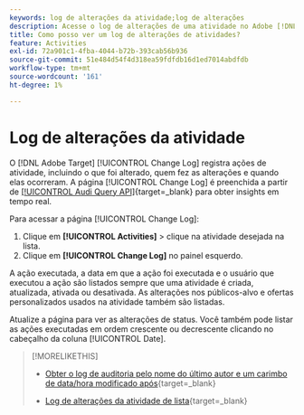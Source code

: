 ```yaml
---
keywords: log de alterações da atividade;log de alterações
description: Acesse o log de alterações de uma atividade no Adobe [!DNL Target] para exibir um registro de quem alterou suas atividades e quando as alterações ocorreram.
title: Como posso ver um log de alterações de atividades?
feature: Activities
exl-id: 72a901c1-4fba-4044-b72b-393cab56b936
source-git-commit: 51e484d54f4d318ea59fdfdb16d1ed7014abdfdb
workflow-type: tm+mt
source-wordcount: '161'
ht-degree: 1%

---
```


# Log de alterações da atividade

O [!DNL Adobe Target] [!UICONTROL Change Log] registra ações de atividade, incluindo o que foi alterado, quem fez as alterações e quando elas ocorreram. A página [!UICONTROL Change Log] é preenchida a partir de [[!UICONTROL Audi Query API]](https://experienceleague.adobe.com/pt-br/docs/experience-platform/landing/governance-privacy-security/audit-logs/audit-api/overview){target=_blank} para obter insights em tempo real.

Para acessar a página [!UICONTROL Change Log]:

1. Clique em **[!UICONTROL Activities]** > clique na atividade desejada na lista.
1. Clique em **[!UICONTROL Change Log]** no painel esquerdo.

A ação executada, a data em que a ação foi executada e o usuário que executou a ação são listados sempre que uma atividade é criada, atualizada, ativada ou desativada. As alterações nos públicos-alvo e ofertas personalizados usados na atividade também são listadas.

Atualize a página para ver as alterações de status. Você também pode listar as ações executadas em ordem crescente ou decrescente clicando no cabeçalho da coluna [!UICONTROL Date].

>[!MORELIKETHIS]
>
>* [Obter o log de auditoria pelo nome do último autor e um carimbo de data/hora modificado após](https://developer.adobe.com/target/administer/admin-api/#tag/Revisions){target=_blank}
>
>* [Log de alterações da atividade de lista](https://developer.adobe.com/target/administer/admin-api/#tag/Activities/operation/getChangelog){target=_blank}


